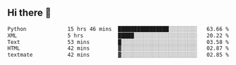 ## Hi there 👋

<!--
**alihaqberdi/alihaqberdi** is a ✨ _special_ ✨ repository because its `README.md` (this file) appears on your GitHub profile.

Here are some ideas to get you started:

- 🔭 I’m currently working on ...
- 🌱 I’m currently learning ...
- 👯 I’m looking to collaborate on ...
- 🤔 I’m looking for help with ...
- 💬 Ask me about ...
- 📫 How to reach me: ...
- 😄 Pronouns: ...
- ⚡ Fun fact: ...
-->

<!--START_SECTION:waka-->

```txt
Python             15 hrs 46 mins  ████████████████░░░░░░░░░   63.66 %
XML                5 hrs           █████░░░░░░░░░░░░░░░░░░░░   20.22 %
Text               53 mins         █░░░░░░░░░░░░░░░░░░░░░░░░   03.58 %
HTML               42 mins         ▓░░░░░░░░░░░░░░░░░░░░░░░░   02.87 %
textmate           42 mins         ▓░░░░░░░░░░░░░░░░░░░░░░░░   02.85 %
```

<!--END_SECTION:waka-->
